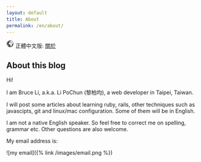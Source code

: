 ```yaml
---
layout: default
title: About
permalink: /en/about/
---
```


![](/images/world.png) 正體中文版: [關於](/tw/about/)

## About this blog

Hi!

I am Bruce Li, a.k.a. Li PoChun (黎柏均), a web developer in Taipei, Taiwan.

I will post some articles about learning ruby, rails, other techniques such as javascipts, git and linux/mac configuration. Some of them will be in English.

I am not a native English speaker. So feel free to correct me on spelling, grammar etc. Other questions are also welcome.

My email address is:

![my email]({% link /images/email.png %})

